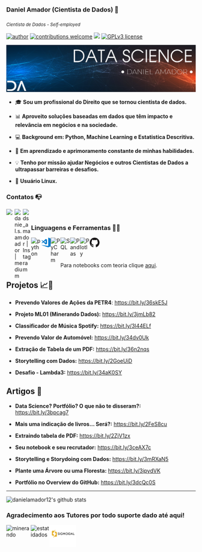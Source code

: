 ### Daniel Amador (Cientista de Dados) 👋

<sub>*Cientista de Dados - Self-employed*</sub>

[![author](https://img.shields.io/badge/author-daniel-purple.svg)](https://www.linkedin.com/in/daniel-sousa-amador) [![contributions welcome](https://img.shields.io/badge/contributions-welcome-darkblue.svg?style=flat)](https://github.com/amadords) [![](https://img.shields.io/badge/python-3.6+-yellow.svg)](https://www.python.org/downloads/release/python-365/) [![GPLv3 license](https://img.shields.io/badge/License-GPLv3-green.svg)](http://perso.crans.org/besson/LICENSE.html)

<p align="center">
  <img src="https://github.com/amadords/Portfolio/blob/master/github.png" >
</p>


- 🎓 **Sou um profissional do Direito que se tornou cientista de dados.**

- 📊 **Aproveito soluções baseadas em dados que têm impacto e relevância em negócios e na sociedade.**

- 💻 **Background em: Python, Machine Learning e Estatistica Descritiva.**

- 🧠 **Em aprendizado e aprimoramento constante de minhas habilidades.**

- 💡 **Tenho por missão ajudar Negócios e outros Cientistas de Dados a ultrapassar barreiras e desafios.**

- 🐧 **Usuário Linux.**



### Contatos 📭

[<img align="left"  width="22px" src="https://cdn.jsdelivr.net/npm/simple-icons@3.4.0/icons/linkedin.svg" />](https://www.linkedin.com/in/daniel-sousa-amador)


[<img align="left" alt="daniel.s.amador | medium" width="22px" src="https://cdn.jsdelivr.net/npm/simple-icons@3.4.0/icons/medium.svg" />](https://medium.com/@daniel.s.amador)


[<img align="left" alt="ds_amador | Instagram" width="22px" src="https://cdn.jsdelivr.net/npm/simple-icons@v3/icons/instagram.svg" />](https://www.instagram.com/ds_amador/)


<br />


### Linguagens e Ferramentas 🔨🔧

<img align="left" alt="python" width="26px" src="https://cdn3.iconfinder.com/data/icons/logos-and-brands-adobe/512/267_Python-512.png" />

<img align="left" alt="visual studio code" width="26px" src="https://raw.githubusercontent.com/github/explore/80688e429a7d4ef2fca1e82350fe8e3517d3494d/topics/visual-studio-code/visual-studio-code.png" />

<img align="left" alt="PyCharm" width="26px" src="https://dashboard.snapcraft.io/site_media/appmedia/2017/11/PyCharmCore256.png" />

<img align="left" alt="SQL" width="26px" src="https://upload.wikimedia.org/wikipedia/commons/2/29/Postgresql_elephant.svg" />

<img align="left" alt="Pandas" width="26px" src="https://upload.wikimedia.org/wikipedia/commons/2/22/Pandas_mark.svg" />

<img align="left" alt="Plotly" width="26px" src="https://images.plot.ly/logo/new-branding/plotly-logomark.png" />

<img align="left" alt="GitHub" width="26px" src="https://raw.githubusercontent.com/github/explore/78df643247d429f6cc873026c0622819ad797942/topics/github/github.png" />


<br />
<br />
<br />


Para notebooks com teoria clique [aqui](https://github.com/amadords/Portfolio/blob/master/Te%C3%B3ricos.md).

## Projetos 📈🤖

  * **Prevendo Valores de Ações da PETR4**: https://bit.ly/36skE5J
  
  * **Projeto ML01 (Minerando Dados):** https://bit.ly/3jmLb82

  * **Classificador de Música Spotify:** https://bit.ly/3l44ELf
  
  * **Prevendo Valor de Automóvel:** https://bit.ly/34dv0Uk
  
  * **Extração de Tabela de um PDF:** https://bit.ly/36n2nqs
  
  * **Storytelling com Dados:** https://bit.ly/2GoeUiD
          
  * **Desafio - Lambda3:** https://bit.ly/34aK0SY

  
  ## Artigos 📝
  
  * **Data Science? Portfólio? O que não te disseram?:** https://bit.ly/3bpcag7
  
  * **Mais uma indicação de livros... Será?:** https://bit.ly/2FeS8cu
  
  * **Extraindo tabela de PDF:** https://bit.ly/2ZjV1zx
  
  * **Seu notebook e seu recrutador:** https://bit.ly/3ceAX7c
  
  * **Storytelling e Storydoing com Dados:** https://bit.ly/3mRXaN5
  
  * **Plante uma Árvore ou uma Floresta:** https://bit.ly/3ipydVK

  * **Portfólio no Overview do GitHub:** https://bit.ly/3dcQc0S

 ---

 
 ![danielamador12's github stats](https://github-readme-stats.vercel.app/api?username=amadords&show_icons=true&theme=tokyonight)
 
 
 ### Agradecimento aos Tutores por todo suporte dado até aqui!
  
 
 [<img align="left" alt="minerando" width="65px" src="https://minerandodados.com.br/wp-content/uploads/2019/06/Rob%C3%B4-Minerador_metade-final-1.png" />](https://minerandodados.com.br/)

 
 [<img align="left" alt="estatidados" width="50px" src="https://yt3.ggpht.com/a/AATXAJxGYHT7lMdH3kZ5JpNmeCg9-pjjBdthFvwja7s1Fg=s900-c-k-c0xffffffff-no-rj-mo" />](http://estatidados.com.br/)

 
 [<img align="left" alt="sigmoidal" width="70px" src="https://raw.githubusercontent.com/amadords/others/master/sigmoidal.png" />](https://sigmoidal.ai/)
 
 
 
 


